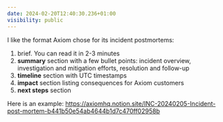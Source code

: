 ```yaml
---
date: 2024-02-20T12:40:30.236+01:00
visibility: public
---
```


I like the format Axiom chose for its incident postmortems:

1. brief. You can read it in 2-3 minutes
2. **summary** section with a few bullet points: incident overview, investigation and mitigation efforts, resolution and follow-up
3. **timeline** section with UTC timestamps
4. **impact** section listing consequences for Axiom customers
5. **next steps** section

Here is an example:
https://axiomhq.notion.site/INC-20240205-Incident-post-mortem-b441b50e54ab4644b1d7c470ff02958b
